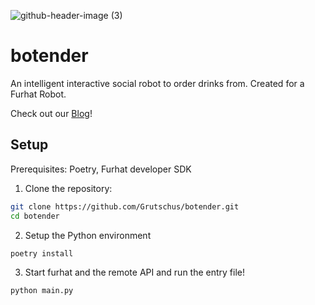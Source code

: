 ![github-header-image (3)](https://github.com/Grutschus/botender/assets/90392376/a6aca819-5a32-497a-b68e-1f7f81f7a8df)
# botender
An intelligent interactive social robot to order drinks from. Created for a Furhat Robot.

Check out our [Blog](https://grutschus.github.io/botender)!

## Setup

Prerequisites: Poetry, Furhat developer SDK

1. Clone the repository:
```bash
git clone https://github.com/Grutschus/botender.git
cd botender
```
2. Setup the Python environment
```bash
poetry install
```
3. Start furhat and the remote API and run the entry file!
```bash
python main.py
```

